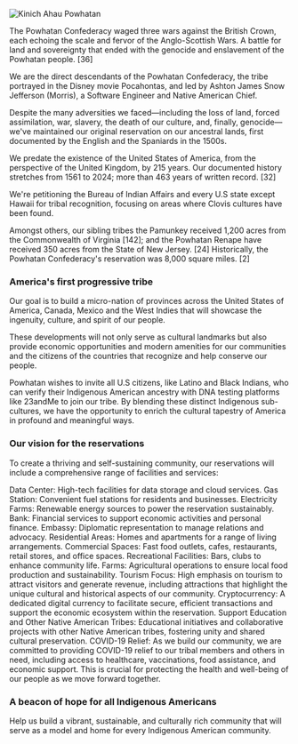 ![Kinich Ahau Powhatan](https://pbs.twimg.com/media/GU-56WcWQAAQdSH?format=jpg&name=900x900)

The Powhatan Confederacy waged three wars against the British Crown, each echoing the scale and fervor of the Anglo-Scottish Wars. A battle for land and sovereignty that ended with the genocide and enslavement of the Powhatan people. [36]

We are the direct descendants of the Powhatan Confederacy, the tribe portrayed in the Disney movie Pocahontas, and led by Ashton James Snow Jefferson (Morris), a Software Engineer and Native American Chief.

Despite the many adversities we faced—including the loss of land, forced assimilation, war, slavery, the death of our culture, and, finally, genocide— we've maintained our original reservation on our ancestral lands, first documented by the English and the Spaniards in the 1500s.

We predate the existence of the United States of America, from the perspective of the United Kingdom, by 215 years. Our documented history stretches from 1561 to 2024; more than 463 years of written record. [32]

We're petitioning the Bureau of Indian Affairs and every U.S state except Hawaii for tribal recognition, focusing on areas where Clovis cultures have been found.

Amongst others, our sibling tribes the Pamunkey received 1,200 acres from the Commonwealth of Virginia [142]; and the Powhatan Renape have received 350 acres from the State of New Jersey. [24] Historically, the Powhatan Confederacy's reservation was 8,000 square miles. [2]

### America's first progressive tribe

Our goal is to build a micro-nation of provinces across the United States of America, Canada, Mexico and the West Indies that will showcase the ingenuity, culture, and spirit of our people.

These developments will not only serve as cultural landmarks but also provide economic opportunities and modern amenities for our communities and the citizens of the countries that recognize and help conserve our people.

Powhatan wishes to invite all U.S citizens, like Latino and Black Indians, who can verify their Indigenous American ancestry with DNA testing platforms like 23andMe to join our tribe. By blending these distinct Indigenous sub-cultures, we have the opportunity to enrich the cultural tapestry of America in profound and meaningful ways.

### Our vision for the reservations

To create a thriving and self-sustaining community, our reservations will include a comprehensive range of facilities and services:

Data Center: High-tech facilities for data storage and cloud services.
Gas Station: Convenient fuel stations for residents and businesses.
Electricity Farms: Renewable energy sources to power the reservation sustainably.
Bank: Financial services to support economic activities and personal finance.
Embassy: Diplomatic representation to manage relations and advocacy.
Residential Areas: Homes and apartments for a range of living arrangements.
Commercial Spaces: Fast food outlets, cafes, restaurants, retail stores, and office spaces.
Recreational Facilities: Bars, clubs to enhance community life.
Farms: Agricultural operations to ensure local food production and sustainability.
Tourism Focus: High emphasis on tourism to attract visitors and generate revenue, including attractions that highlight the unique cultural and historical aspects of our community.
Cryptocurrency: A dedicated digital currency to facilitate secure, efficient transactions and support the economic ecosystem within the reservation.
Support Education and Other Native American Tribes: Educational initiatives and collaborative projects with other Native American tribes, fostering unity and shared cultural preservation.
COVID-19 Relief: As we build our community, we are committed to providing COVID-19 relief to our tribal members and others in need, including access to healthcare, vaccinations, food assistance, and economic support. This is crucial for protecting the health and well-being of our people as we move forward together.

### A beacon of hope for all Indigenous Americans

Help us build a vibrant, sustainable, and culturally rich community that will serve as a model and home for every Indigenous American community.
